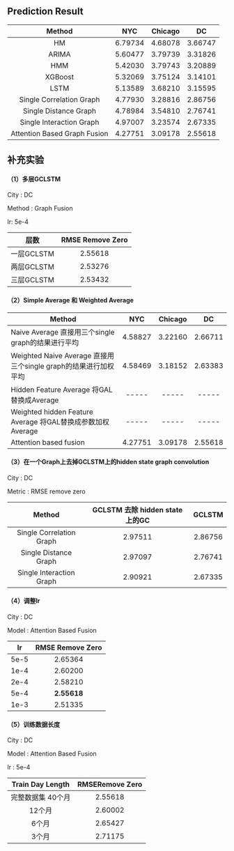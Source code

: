 ## Prediction Result


| Method | NYC | Chicago | DC |
| :-: | :-: | :-: | :-: |
|HM|6.79734|4.68078|3.66747|
|ARIMA|5.60477|3.79739|3.31826|
|HMM|5.42030|3.79743|3.20889|
|XGBoost|5.32069|3.75124|3.14101|
|LSTM|5.13589|3.68210|3.15595|
|Single Correlation Graph|4.77930|3.28816|2.86756|
|Single Distance Graph|4.78984|3.54810|2.76741|
|Single Interaction Graph|4.97007|3.23574|2.67335|
|Attention Based Graph Fusion|4.27751|3.09178|2.55618|

## 补充实验

#### （1）多层GCLSTM

City : DC

Method : Graph Fusion

lr: 5e-4

|    层数    | RMSE Remove Zero |
| :--------: | :--------------: |
| 一层GCLSTM |     2.55618      |
| 两层GCLSTM |     2.53276      |
| 三层GCLSTM |     2.53432      |

#### （2）Simple Average 和 Weighted Average

| Method                                                       |   NYC   | Chicago |   DC    |
| ------------------------------------------------------------ | :-----: | :-----: | :-----: |
| Naive Average 直接用三个single graph的结果进行平均           | 4.58827 | 3.22160 | 2.66711 |
| Weighted Naive Average 直接用三个single graph的结果进行加权平均 | 4.58469 | 3.18152 | 2.63383 |
| Hidden Feature Average 将GAL替换成Average                    |  -----  |  -----  |  -----  |
| Weighted hidden Feature Average 将GAL替换成参数加权Average   |  -----  |  -----  |  -----  |
| Attention based fusion                                       | 4.27751 | 3.09178 | 2.55618 |

#### （3）在一个Graph上去掉GCLSTM上的hidden state graph convolution

City : DC

Metric : RMSE remove zero

|          Method          | GCLSTM 去除 hidden state 上的GC | GCLSTM  |
| :----------------------: | :-----------------------------: | :-----: |
| Single Correlation Graph |             2.97511             | 2.86756 |
|  Single Distance Graph   |             2.97097             | 2.76741 |
| Single Interaction Graph |             2.90921             | 2.67335 |

#### （4）调整lr

City : DC

Model : Attention Based Fusion

|  lr  | RMSE Remove Zero |
| :--: | :--------------: |
| 5e-5 |     2.65364      |
| 1e-4 |     2.60200      |
| 2e-4 |     2.58210      |
| 5e-4 |   **2.55618**    |
| 1e-3 |     2.51335      |

#### （5）训练数据长度

City : DC

Model : Attention Based Fusion

lr : 5e-4

| Train Day Length  | RMSERemove Zero |
| :---------------: | :-------------: |
| 完整数据集 40个月 |     2.55618     |
|      12个月       |     2.60002     |
|       6个月       |     2.65427     |
|       3个月       |     2.71175     |
